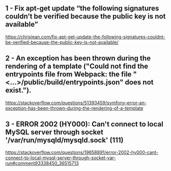 ## 1 - Fix apt-get update “the following signatures couldn’t be verified because the public key is not available”
https://chrisjean.com/fix-apt-get-update-the-following-signatures-couldnt-be-verified-because-the-public-key-is-not-available/

## 2 - An exception has been thrown during the rendering of a template ("Could not find the entrypoints file from Webpack: the file "<...>/public/build/entrypoints.json" does not exist.").
https://stackoverflow.com/questions/51393459/symfony-error-an-exception-has-been-thrown-during-the-rendering-of-a-template


## 3 - ERROR 2002 (HY000): Can't connect to local MySQL server through socket '/var/run/mysqld/mysqld.sock' (111)
https://stackoverflow.com/questions/19658891/error-2002-hy000-cant-connect-to-local-mysql-server-through-socket-var-run#comment93338450_36515713
